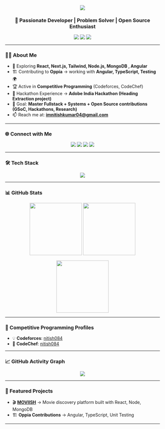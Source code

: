 <!-- Profile README for Nitish Kumar -->

<h1 align="center">
  <img src="https://readme-typing-svg.herokuapp.com?size=28&duration=4000&color=00F7FF&center=true&vCenter=true&width=700&lines=Hi+%F0%9F%91%8B%2C+I'm+Nitish+Kumar;Fullstack+Developer+%F0%9F%92%BB;Competitive+Programmer+%F0%9F%8E%AF;Open+Source+Contributor+%F0%9F%8C%90;Always+Learning+New+Things+%F0%9F%94%A5" />
</h1>

<h3 align="center">🚀 Passionate Developer | Problem Solver | Open Source Enthusiast</h3>

<p align="center">
  <a href="https://github.com/NITISH084?tab=followers"><img src="https://img.shields.io/github/followers/NITISH084?label=Followers&style=social" /></a>
  <a href="https://komarev.com/ghpvc/?username=nitish084"><img src="https://komarev.com/ghpvc/?username=nitish084&label=Profile%20views&color=blue&style=flat" /></a>
  <a href="https://twitter.com/nitish_084"><img src="https://img.shields.io/twitter/follow/nitis9999?style=social" /></a>
</p>

---

### 👨‍💻 About Me  
- 🌱 Exploring **React, Next.js, Tailwind, Node.js, MongoDB , Angular**  
- 🏗 Contributing to **Oppia** → working with **Angular, TypeScript, Testing** 🌍  
- 🏆 Active in **Competitive Programming** (Codeforces, CodeChef)  
- 🏅 Hackathon Experience → **Adobe India Hackathon (Heading Extraction project)**  
- 🎯 Goal: **Master Fullstack + Systems + Open Source contributions (GSoC, Hackathons, Research)**  
- 📫 Reach me at: **imnitishkumar04@gmail.com**  

---

### 🌐 Connect with Me  
<p align="center">
  <a href="https://twitter.com/nitish_084"><img src="https://img.icons8.com/color/48/twitter--v1.png"/></a>
  <a href="https://www.codechef.com/users/nitish084"><img src="https://img.icons8.com/fluency/48/codechef.png"/></a>
  <a href="https://codeforces.com/profile/nitish084"><img src="https://img.icons8.com/external-tal-revivo-color-tal-revivo/48/external-codeforces-programming-competitions-and-contests-programming-community-logo-color-tal-revivo.png"/></a>
  <a href="mailto:imnitishkumar04@gmail.com"><img src="https://img.icons8.com/color/48/gmail.png"/></a>
</p>

---

### 🛠️ Tech Stack
<p align="center">
<img src="https://skillicons.dev/icons?i=c,cpp,js,ts,react,nextjs,redux,nodejs,express,mongodb,firebase,tailwind,git,github,vscode,linux,docker,python&perline=7" />
</p>

---

### 📊 GitHub Stats  
<p align="center">
  <img src="https://github-readme-stats.vercel.app/api?username=nitish084&show_icons=true&theme=radical" height="170"/>
  <img src="https://github-readme-stats.vercel.app/api/top-langs?username=nitish084&layout=compact&theme=radical" height="170"/>
</p>

<p align="center">
  <img src="https://github-readme-streak-stats.herokuapp.com/?user=nitish084&theme=radical" height="170"/>
</p>

---

### 🚀 Competitive Programming Profiles  
- 💡 **Codeforces**: [nitish084](https://codeforces.com/profile/The_Tarnished)  
- 🍴 **CodeChef**: [nitish084](https://www.codechef.com/users/nitish084)  

---

### 📈 GitHub Activity Graph  
<p align="center">
  <img src="https://github-readme-activity-graph.vercel.app/graph?username=nitish084&theme=react-dark&bg_color=20232a&hide_border=true" />
</p>

---

### 📌 Featured Projects  
- 🎬 **[MOVIISH](https://github.com/NITISH084/MOVIISH-)** → Movie discovery platform built with React, Node, MongoDB  
- 🏗 **Oppia Contributions** → Angular, TypeScript, Unit Testing  

---
